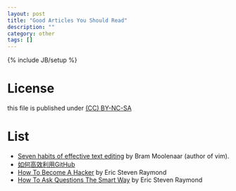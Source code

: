 ```yaml
---
layout: post
title: "Good Articles You Should Read"
description: ""
category: other
tags: []
---
```

{% include JB/setup %}
# License
this file is published under [(CC) BY-NC-SA](http://creativecommons.org/licenses/by-nc-sa/3.0/)

# List
* [Seven habits of effective text editing](http://www.moolenaar.net/habits.html) by Bram Moolenaar (author of vim).
* [如何高效利用GitHub](http://www.yangzhiping.com/tech/github.html)
* [How To Become A Hacker](http://catb.org/~esr/faqs/hacker-howto.html) by Eric Steven Raymond
* [How To Ask Questions The Smart Way](http://catb.org/~esr/faqs/smart-questions.html) by Eric Steven Raymond

